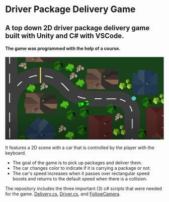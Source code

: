 # Driver Package Delivery Game
## A top down 2D driver package delivery game built with Unity and C# with VSCode.
#### The game was programmed with the help of a course.

![test](https://raw.githubusercontent.com/konstantinosy/driverDeliveryGame/main/gameScreenshot.png)

It features a 2D scene with a car that is controlled by the player with the keyboard. 

* The goal of the game is to pick up packages and deliver them.
* The car changes color to indicate if it is carrying a package or not.
* The car's speed increases when it passes over rectangular speed boosts and returns to the default speed when there is a collision.

The repository includes the three important (3) c# scripts that were needed for the game. [Delivery.cs](https://github.com/konstantinosy/driverDeliveryGame/blob/main/Delivery.cs), [Driver.cs](https://github.com/konstantinosy/driverDeliveryGame/blob/main/Driver.cs), and [FollowCamera](https://github.com/konstantinosy/driverDeliveryGame/blob/main/FollowCamera.cs).




